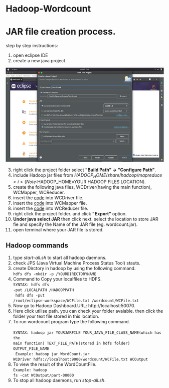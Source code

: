# Hadoop-Wordcount

# JAR file creation process.
step by step instructions:
 1. open eclipse IDE
 2. create a new java project. 
 <img src="https://github.com/prawinrajan/Hadoop-Wordcount/blob/master/screenshot/create_java_project.png" height="300px" width="700px">
 
 3. right click the project folder select <b> "Build Path" -> "Configure Path"</b>.
 4. include Hadoop jar files from $HADOOP_HOME/share/hadoop/mapreduce <i>(Note:$HADOOP_HOME=YOUR HADOOP FILES LOCATION).</i>
 5. create the following java files, WCDriver(having the main function), WCMapper, WCReducer.
 6. insert the <a href="https://github.com/prawinrajan/Hadoop-Wordcount/blob/master/WCDriver.java">code</a> into WCDriver file.
 7. insert the <a href="https://github.com/prawinrajan/Hadoop-Wordcount/blob/master/WCMapper.java">code</a>  into WCMapper file.
 8. insert the <a href="https://github.com/prawinrajan/Hadoop-Wordcount/blob/master/WCReducer.java">code</a>  into WCReducer file.
 9. right click the project folder. and click <b> "Export" </b> option.
 10. <b> Under java select JAR</b> then click next. select the location to store JAR fie and specify the Name of the JAR file (eg. wordcount.jar).
 11. open terminal where your JAR file is stored. 
 
 ## Hadoop commands
 1. type <i>start-all.sh</i> to start all hadoop daemons. 
 2. check JPS (Java Virtual Machine Process Status Tool) stauts.
 3. create Dirctory in hadoop by using the following command.<br>
 <code>hdfs dfs -mkdir -p /YOURDIRECTORYNAME</code>
 4. Command to Copy your localfiles to HDFS. <br>
 <code>SYNTAX: hdfs dfs -put /LOCALPATH /HADOOPPATH</code> <br>
 <code> hdfs dfs -put /root/eclipse-workspace/WCFile.txt /wordcount/WCFile.txt</code>
 5. Now go to Hadoop Dashboard.URL: http://localhost:50070.
 6. Here click utilise path. you can check your folder avaiable. then click the folder your text file stored in this location.
 7. To run wordcount program type the following command. <br>
 <code> SYNTAX: hadoop jar YOURJARFILE YOUR_JAVA_FILE_CLASS_NAME(which has the main function)  TEXT_FILE_PATH(stored in hdfs folder) OUTPUT_FILE_NAME</code> <br>
 <code> Example: hadoop jar WordCount.jar WCDriver hdfs://localhost:9000/wordcount/WCFile.txt WCOutput</code>
 8. To view the result of the WordCountFile. <br>
 <code>Example: hadoop fs -cat WCOutput/part-00000 </code>
 9. To stop all hadoop daemons, run <i>stop-all.sh</i>.
